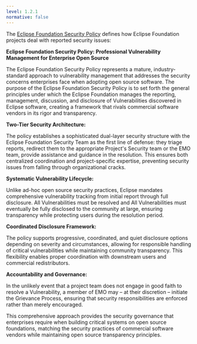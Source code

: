 ```yaml
---
level: 1.2.1
normative: false
---
```


The [Eclipse Foundation Security Policy](https://www.eclipse.org/security/policy/) defines how Eclipse Foundation projects deal with reported security issues:

**Eclipse Foundation Security Policy: Professional Vulnerability Management for Enterprise Open Source**

The Eclipse Foundation Security Policy represents a mature, industry-standard approach to vulnerability management that addresses the security concerns enterprises face when adopting open source software. The purpose of the Eclipse Foundation Security Policy is to set forth the general principles under which the Eclipse Foundation manages the reporting, management, discussion, and disclosure of Vulnerabilities discovered in Eclipse software, creating a framework that rivals commercial software vendors in its rigor and transparency.

**Two-Tier Security Architecture:**

The policy establishes a sophisticated dual-layer security structure with the Eclipse Foundation Security Team as the first line of defense: they triage reports, redirect them to the appropriate Project's Security team or the EMO team, provide assistance and guidance in the resolution. This ensures both centralized coordination and project-specific expertise, preventing security issues from falling through organizational cracks.

**Systematic Vulnerability Lifecycle:**

Unlike ad-hoc open source security practices, Eclipse mandates comprehensive vulnerability tracking from initial report through full disclosure. All Vulnerabilities must be resolved and All Vulnerabilities must eventually be fully disclosed to the community at large, ensuring transparency while protecting users during the resolution period.

**Coordinated Disclosure Framework:**

The policy supports progressive, coordinated, and quiet disclosure options depending on severity and circumstances, allowing for responsible handling of critical vulnerabilities while maintaining community transparency. This flexibility enables proper coordination with downstream users and commercial redistributors.

**Accountability and Governance:**

In the unlikely event that a project team does not engage in good faith to resolve a Vulnerability, a member of EMO may – at their discretion – initiate the Grievance Process, ensuring that security responsibilities are enforced rather than merely encouraged.

This comprehensive approach provides the security governance that enterprises require when building critical systems on open source foundations, matching the security practices of commercial software vendors while maintaining open source transparency principles.
